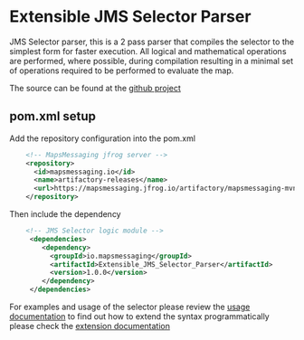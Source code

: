 # Extensible JMS Selector Parser

JMS Selector parser, this is a 2 pass parser that compiles the selector to the simplest form for faster execution. All logical and mathematical operations are performed, where possible, during compilation resulting in a minimal set of operations required to be performed to evaluate the map.

The source can be found at the [github project](https://github.com/Maps-Messaging/jms_selector_parser) 

## pom.xml setup

Add the repository configuration into the pom.xml
``` xml
    <!-- MapsMessaging jfrog server -->
    <repository>
      <id>mapsmessaging.io</id>
      <name>artifactory-releases</name>
      <url>https://mapsmessaging.jfrog.io/artifactory/mapsmessaging-mvn-prod</url>
    </repository>
```    

Then include the dependency
``` xml
    <!-- JMS Selector logic module -->
     <dependencies>    
        <dependency>
          <groupId>io.mapsmessaging</groupId>
          <artifactId>Extensible_JMS_Selector_Parser</artifactId>
          <version>1.0.0</version>
        </dependency>
     </dependencies>    
```

For examples and usage of the selector please review the [usage documentation](usage.md) to find out how to extend the syntax programmatically please check the [extension documentation](extensions.md)
